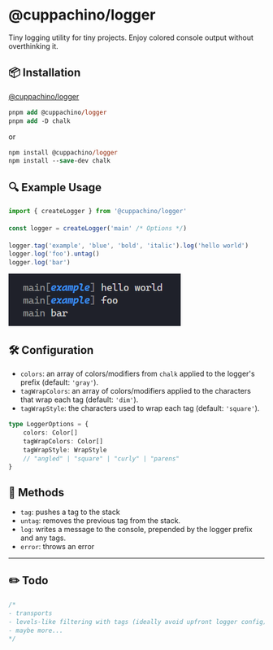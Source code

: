 # @cuppachino/logger

Tiny logging utility for tiny projects. Enjoy colored console output without
overthinking it.

## 📦 Installation

[@cuppachino/logger](https://www.npmjs.com/package/@cuppachino/logger)

```ps
pnpm add @cuppachino/logger
pnpm add -D chalk
```

or

```ps
npm install @cuppachino/logger
npm install --save-dev chalk
```

## 🔍 Example Usage

```ts
import { createLogger } from '@cuppachino/logger'

const logger = createLogger('main' /* Options */)

logger.tag('example', 'blue', 'bold', 'italic').log('hello world')
logger.log('foo').untag()
logger.log('bar')
```

<img src="./example-log.png" alt="Example log output" title="Example Output">

## 🛠️ Configuration

- `colors`: an array of colors/modifiers from `chalk` applied to the logger's
  prefix (default: `'gray'`).
- `tagWrapColors`: an array of colors/modifiers applied to the characters that
  wrap each tag (default: `'dim'`).
- `tagWrapStyle`: the characters used to wrap each tag (default: `'square'`).

```ts
type LoggerOptions = {
	colors: Color[]
	tagWrapColors: Color[]
	tagWrapStyle: WrapStyle
	// "angled" | "square" | "curly" | "parens"
}
```

## 💪 Methods

- `tag`: pushes a tag to the stack
- `untag`: removes the previous tag from the stack.
- `log`: writes a message to the console, prepended by the logger prefix and any
  tags.
- `error`: throws an error

---

## ✏️ Todo

```ts
/*
- transports
- levels-like filtering with tags (ideally avoid upfront logger config)
- maybe more... 
*/
```
